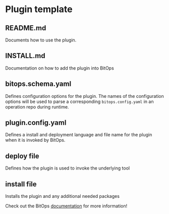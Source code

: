 # Plugin template
## README.md
Documents how to use the plugin. 

## INSTALL.md
Documentation on how to add the plugin into BitOps

## bitops.schema.yaml
Defines configuration options for the plugin. The names of the configuration options will be used to parse a corresponding `bitops.config.yaml` in an operation repo during runtime.

## plugin.config.yaml
Defines a install and deployment language and file name for the plugin when it is invoked by BitOps.


## deploy file
Defines how the plugin is used to invoke the underlying tool 

## install file
Installs the plugin and any additional needed packages

Check out the BitOps [documentation](https://bitovi.github.io/bitops/) for more information! 
